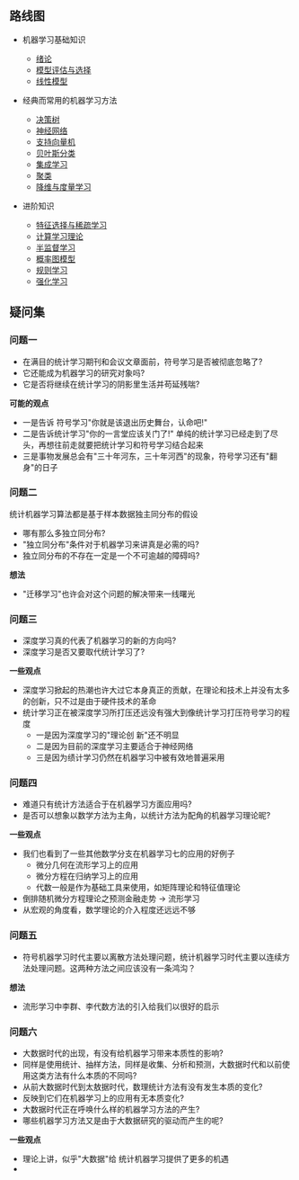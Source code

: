 ## 路线图
- 机器学习基础知识
  - [绪论](mlzzh01.md)
  - [模型评估与选择](mlzzh02.md)
  - [线性模型](mlzzh03.md) 
- 经典而常用的机器学习方法
  - [决策树](mlzzh04.md) 
  - [神经网络](mlzzh05.md) 
  - [支持向量机](mlzzh06.md) 
  - [贝叶斯分类](mlzzh07.md) 
  - [集成学习](mlzzh08.md) 
  - [聚类](mlzzh09.md) 
  - [降维与度量学习](mlzzh10.md) 
  
- 进阶知识
  - [特征选择与稀疏学习](mlzzh11.md) 
  - [计算学习理论](mlzzh12.md)  
  - [半监督学习](mlzzh13.md) 
  - [概率图模型](mlzzh14.md) 
  - [规则学习](mlzzh15.md) 
  - [强化学习](mlzzh16.md) 
   
## 疑问集

### 问题一
- 在满目的统计学习期刊和会议文章面前，符号学习是否被彻底忽略了?
- 它还能成为机器学习的研究对象吗?
- 它是否将继续在统计学习的阴影里生活并苟延残喘?
 
**可能的观点**
- 一是告诉 符号学习"你就是该退出历史舞台，认命吧!"
- 二是告诉统计学习"你的一言堂应该关门了!" 单纯的统计学习已经走到了尽头，再想往前走就要把统计学习和符号学习结合起来
- 三是事物发展总会有"三十年河东，三十年河西"的现象，符号学习还有"翻身"的日子

### 问题二
统计机器学习算法都是基于样本数据独主同分布的假设
 
- 哪有那么多独立同分布?
- "独立同分布"条件对于机器学习来讲真是必需的吗?
- 独立同分布的不存在一定是一个不可逾越的障碍吗?
 
**想法**
- "迁移学习"也许会对这个问题的解决带来一线曙光

### 问题三
- 深度学习真的代表了机器学习的新的方向吗?
- 深度学习是否又要取代统计学习了?

**一些观点**
- 深度学习掀起的热潮也许大过它本身真正的贡献，在理论和技术上并没有太多的创新，只不过是由于硬件技术的革命
- 统计学习正在被深度学习所打压还远没有强大到像统计学习打压符号学习的程度
  - 一是因为深度学习的"理论创 新"还不明显
  - 二是因为目前的深度学习主要适合于神经网络
  - 三是因为绩计学习仍然在机器学习中被有效地普遍采用
  
### 问题四
- 难道只有统计方法适合于在机器学习方面应用吗?
- 是否可以想象以数学方法为主角，以统计方法为配角的机器学习理论昵?

**一些观点**
- 我们也看到了一些其他数学分支在机器学习七的应用的好例子
  - 微分几何在流形学习上的应用 
  - 微分方程在归纳学习上的应用
  - 代数一般是作为基础工具来使用，如矩阵理论和特征值理论
- 倒排随机微分方程理论之预测金融走势 -> 流形学习
- 从宏观的角度看，数学理论的介入程度还远远不够

### 问题五
- 符号机器学习时代主要以离散方法处理问题，统计机器学习时代主要以连续方法处理问题。这两种方法之间应该没有一条鸿沟？

**想法**
- 流形学习中李群、李代数方法的引入给我们以很好的启示

### 问题六 
- 大数据时代的出现，有没有给机器学习带来本质性的影响?
- 同样是使用统计、抽样方法，同样是收集、分析和预测，大数据时代和以前使用这类方法有什么本质的不同吗?
- 从前大数据时代到太敖据时代，数理统计方法有没有发生本质的变化?
- 反映到它们在机器学习上的应用有无本质变化?
- 大数据时代正在呼唤什么样的机器学习方法的产生?
- 哪些机器学习方法又是由于大数据研究的驱动而产生的呢?

**一些观点**
- 理论上讲，似乎"大数据"给 统计机器学习提供了更多的机遇
- 

